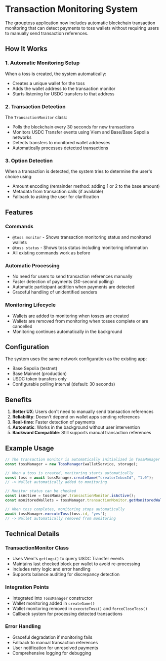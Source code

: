 # Transaction Monitoring System

The grouptoss application now includes automatic blockchain transaction monitoring that can detect payments to toss wallets without requiring users to manually send transaction references.

## How It Works

### 1. Automatic Monitoring Setup
When a toss is created, the system automatically:
- Creates a unique wallet for the toss
- Adds the wallet address to the transaction monitor
- Starts listening for USDC transfers to that address

### 2. Transaction Detection
The `TransactionMonitor` class:
- Polls the blockchain every 30 seconds for new transactions
- Monitors USDC Transfer events using Viem and Base/Base Sepolia networks
- Detects transfers to monitored wallet addresses
- Automatically processes detected transactions

### 3. Option Detection
When a transaction is detected, the system tries to determine the user's choice using:
- Amount encoding (remainder method: adding 1 or 2 to the base amount)
- Metadata from transaction calls (if available)
- Fallback to asking the user for clarification

## Features

### Commands
- `@toss monitor` - Shows transaction monitoring status and monitored wallets
- `@toss status` - Shows toss status including monitoring information
- All existing commands work as before

### Automatic Processing
- No need for users to send transaction references manually
- Faster detection of payments (30-second polling)
- Automatic participant addition when payments are detected
- Graceful handling of unidentified senders

### Monitoring Lifecycle
- Wallets are added to monitoring when tosses are created
- Wallets are removed from monitoring when tosses complete or are cancelled
- Monitoring continues automatically in the background

## Configuration

The system uses the same network configuration as the existing app:
- Base Sepolia (testnet) 
- Base Mainnet (production)
- USDC token transfers only
- Configurable polling interval (default: 30 seconds)

## Benefits

1. **Better UX**: Users don't need to manually send transaction references
2. **Reliability**: Doesn't depend on wallet apps sending references
3. **Real-time**: Faster detection of payments
4. **Automatic**: Works in the background without user intervention
5. **Backward Compatible**: Still supports manual transaction references

## Example Usage

```typescript
// The transaction monitor is automatically initialized in TossManager
const tossManager = new TossManager(walletService, storage);

// When a toss is created, monitoring starts automatically
const toss = await tossManager.createGame("creatorInboxId", "1.0");
// -> Wallet automatically added to monitoring

// Monitor status can be checked
const isActive = tossManager.transactionMonitor.isActive();
const monitoredWallets = tossManager.transactionMonitor.getMonitoredWallets();

// When toss completes, monitoring stops automatically
await tossManager.executeToss(toss.id, "yes");
// -> Wallet automatically removed from monitoring
```

## Technical Details

### TransactionMonitor Class
- Uses Viem's `getLogs()` to query USDC Transfer events
- Maintains last checked block per wallet to avoid re-processing
- Includes retry logic and error handling
- Supports balance auditing for discrepancy detection

### Integration Points
- Integrated into `TossManager` constructor
- Wallet monitoring added in `createGame()`
- Wallet monitoring removed in `executeToss()` and `forceCloseToss()`
- Callback system for processing detected transactions

### Error Handling
- Graceful degradation if monitoring fails
- Fallback to manual transaction references
- User notification for unresolved payments
- Comprehensive logging for debugging 